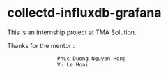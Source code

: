 # collectd-influxdb-grafana

This is an internship project at TMA Solution. 

Thanks for the mentor :               

                    Phuc Duong Nguyen Hong
                    Vu Le Hoai
 
